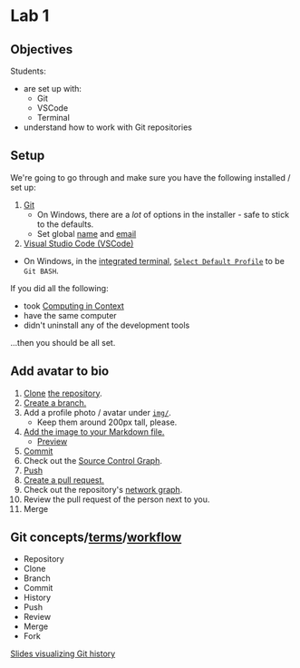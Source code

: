 # Lab 1

## Objectives

Students:

- are set up with:
  - Git
  - VSCode
  - Terminal
- understand how to work with Git repositories

## Setup

We're going to go through and make sure you have the following installed / set up:

1. [Git](https://git-scm.com/downloads)
   - On Windows, there are a _lot_ of options in the installer - safe to stick to the defaults.
   - Set global [name](https://docs.github.com/en/get-started/getting-started-with-git/setting-your-username-in-git) and [email](https://docs.github.com/en/account-and-profile/setting-up-and-managing-your-personal-account-on-github/managing-email-preferences/setting-your-commit-email-address#setting-your-commit-email-address-in-git)
1. [Visual Studio Code (VSCode)](https://code.visualstudio.com/)

- On Windows, in the [integrated terminal](https://code.visualstudio.com/docs/terminal/getting-started), [`Select Default Profile`](https://code.visualstudio.com/docs/terminal/profiles) to be `Git BASH`.

If you did all the following:

- took [Computing in Context](https://computing-in-context.afeld.me/)
- have the same computer
- didn't uninstall any of the development tools

…then you should be all set.

## Add avatar to bio

1. [Clone](https://code.visualstudio.com/docs/sourcecontrol/intro-to-git#_clone-a-repository-locally) [the repository](https://github.com/advanced-computing/course-materials).
1. [Create a branch.](https://code.visualstudio.com/docs/sourcecontrol/overview#_branches-and-tags)
1. Add a profile photo / avatar under [`img/`](../img/).
   - Keep them around 200px tall, please.
1. [Add the image to your Markdown file.](https://www.markdownguide.org/basic-syntax/#images-1)
   - [Preview](https://code.visualstudio.com/docs/languages/markdown#_markdown-preview)
1. [Commit](https://code.visualstudio.com/docs/sourcecontrol/overview#_commit)
1. Check out the [Source Control Graph](https://code.visualstudio.com/docs/sourcecontrol/overview#_source-control-graph).
1. [Push](https://code.visualstudio.com/docs/sourcecontrol/overview#_remotes)
1. [Create a pull request.](https://docs.github.com/en/pull-requests/collaborating-with-pull-requests/proposing-changes-to-your-work-with-pull-requests/creating-a-pull-request)
1. Check out the repository's [network graph](https://github.com/advanced-computing/course-materials/network).
1. Review the pull request of the person next to you.
1. Merge

## Git concepts/[terms](https://docs.github.com/en/get-started/learning-about-github/github-glossary)/[workflow](https://docs.github.com/en/get-started/using-github/github-flow)

- Repository
- Clone
- Branch
- Commit
- History
- Push
- Review
- Merge
- Fork

[Slides visualizing Git history](https://speakerdeck.com/aidanfeldman/git-graphically)
